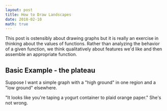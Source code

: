 ```yaml
---
layout: post
title: How to Draw Landscapes
date: 2018-02-10
math: true
---
```


This post is ostensibly about drawing graphs but it is really  an exercise in thinking about the values of functions. Rather than analyzing the behavior of a given function, we think qualitatively about features we'd like and then assemble an appropriate function. 

## Basic Example - the plateau

Suppose I want a simple graph with a "high ground" in one region and a "low ground" elsewhere.  

"It looks like you're taping a yogurt container to plaid orange paper." She's not wrong.